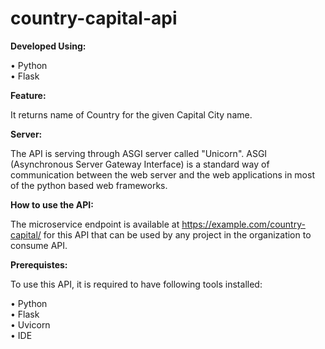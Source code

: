 # country-capital-api

**Developed Using:**

•	Python<br>
•	Flask

**Feature:**

It returns name of Country for the given Capital City name.

**Server:**

The API is serving through ASGI server called "Unicorn".
ASGI (Asynchronous Server Gateway Interface) is a standard way of communication between the web server and the web applications in most of the python based web frameworks.

**How to use the API:**

The microservice endpoint is available at https://example.com/country-capital/<query-params> for this API that can be used by any project in the organization to consume API.
  
**Prerequistes:**

To use this API, it is required to have following tools installed:

•	Python<br>
•	Flask<br>
•	Uvicorn<br>
•	IDE
